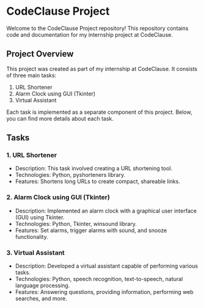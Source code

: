 # CodeClause Project

Welcome to the CodeClause Project repository! This repository contains code and documentation for my internship project at CodeClause.

## Project Overview

This project was created as part of my internship at CodeClause. It consists of three main tasks:

1. URL Shortener
2. Alarm Clock using GUI (Tkinter)
3. Virtual Assistant

Each task is implemented as a separate component of this project. Below, you can find more details about each task.

## Tasks

### 1. URL Shortener

- Description: This task involved creating a URL shortening tool.
- Technologies: Python, pyshorteners library.
- Features: Shortens long URLs to create compact, shareable links.

### 2. Alarm Clock using GUI (Tkinter)

- Description: Implemented an alarm clock with a graphical user interface (GUI) using Tkinter.
- Technologies: Python, Tkinter, winsound library.
- Features: Set alarms, trigger alarms with sound, and snooze functionality.

### 3. Virtual Assistant

- Description: Developed a virtual assistant capable of performing various tasks.
- Technologies: Python, speech recognition, text-to-speech, natural language processing.
- Features: Answering questions, providing information, performing web searches, and more.


